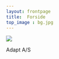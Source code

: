 ```yaml
---
layout: frontpage
title:  Forside
top_image : bg.jpg
---
```


<img src="img/{{ page.top_image }}">

Adapt A/S
